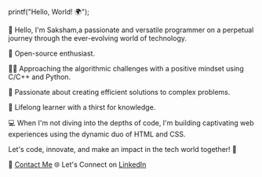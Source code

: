 printf("Hello, World! 🌍");

👋 Hello, I'm Saksham,a passionate and versatile programmer on a perpetual journey through the ever-evolving world of technology.

🚀 Open-source enthusiast.

👨‍💻 Approaching the algorithmic challenges with a positive mindset using C/C++ and Python.

🌟 Passionate about creating efficient solutions to complex problems.

🧠 Lifelong learner with a thirst for knowledge.

💻 When I'm not diving into the depths of code, I'm building captivating web experiences using the dynamic duo of HTML and CSS.

Let's code, innovate, and make an impact in the tech world together! 🚀

📧 [Contact Me](guptasaksham2510@gmail.com)
🌐 Let's Connect on [LinkedIn](https://www.linkedin.com/in/saksham-gupta-894400246/)
